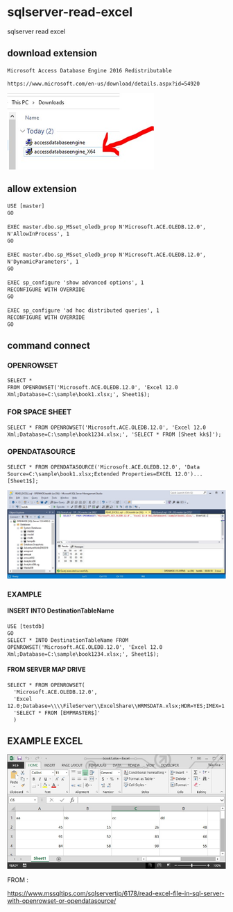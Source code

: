 # sqlserver-read-excel
sqlserver read excel

## download extension 

``Microsoft Access Database Engine 2016 Redistributable``

```
https://www.microsoft.com/en-us/download/details.aspx?id=54920
```
![](img/img4.jpg)

## allow extension

```
USE [master] 
GO 

EXEC master.dbo.sp_MSset_oledb_prop N'Microsoft.ACE.OLEDB.12.0', N'AllowInProcess', 1 
GO 

EXEC master.dbo.sp_MSset_oledb_prop N'Microsoft.ACE.OLEDB.12.0', N'DynamicParameters', 1 
GO 

EXEC sp_configure 'show advanced options', 1
RECONFIGURE WITH OVERRIDE
GO

EXEC sp_configure 'ad hoc distributed queries', 1
RECONFIGURE WITH OVERRIDE
GO
```

## command connect

### OPENROWSET

```
SELECT * 
FROM OPENROWSET('Microsoft.ACE.OLEDB.12.0', 'Excel 12.0 Xml;Database=C:\sample\book1.xlsx;', Sheet1$);
```

### FOR SPACE SHEET

```
SELECT * FROM OPENROWSET('Microsoft.ACE.OLEDB.12.0', 'Excel 12.0 Xml;Database=C:\sample\book1234.xlsx;', 'SELECT * FROM [Sheet kk$]');
```

### OPENDATASOURCE

```
SELECT * FROM OPENDATASOURCE('Microsoft.ACE.OLEDB.12.0', 'Data Source=C:\sample\book1.xlsx;Extended Properties=EXCEL 12.0')...[Sheet1$];
```

![](img/img1.jpg)

### EXAMPLE

#### INSERT INTO DestinationTableName

```
USE [testdb]
GO
SELECT * INTO DestinationTableName FROM OPENROWSET('Microsoft.ACE.OLEDB.12.0', 'Excel 12.0 Xml;Database=C:\sample\book1234.xlsx;', Sheet1$);
```

#### FROM SERVER MAP DRIVE

```
SELECT * FROM OPENROWSET(
  'Microsoft.ACE.OLEDB.12.0',
  'Excel 12.0;Database=\\\\FileServer\\ExcelShare\\HRMSDATA.xlsx;HDR=YES;IMEX=1',
  'SELECT * FROM [EMPMASTER$]'
  )
```

## EXAMPLE EXCEL

![](img/img2.jpg)

FROM : 

https://www.mssqltips.com/sqlservertip/6178/read-excel-file-in-sql-server-with-openrowset-or-opendatasource/
